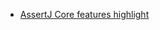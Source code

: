 
* [AssertJ Core features highlight](http://joel-costigliola.github.io/assertj/assertj-core-features-highlight.html)